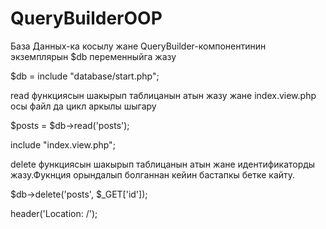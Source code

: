 # QueryBuilderOOP
База Данных-ка косылу жане QueryBuilder-компонентинин экземплярын $db переменныйга жазу 

$db = include "database/start.php";

read функциясын шакырып таблицанын атын жазу жане index.view.php осы файл да цикл аркылы шыгару

$posts = $db->read('posts');

include "index.view.php";

delete функциясын шакырып таблицанын атын жане идентификаторды жазу.Фукнция орындалып болганнан кейин бастапкы бетке кайту.

$db->delete('posts', $_GET['id']);

header('Location: /');
